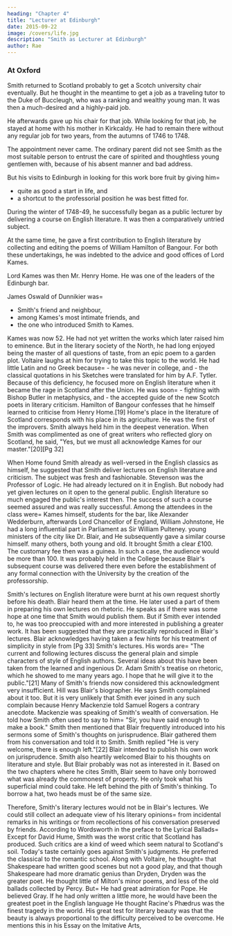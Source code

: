 ```yaml
---
heading: "Chapter 4"
title: "Lecturer at Edinburgh"
date: 2015-09-22
image: /covers/life.jpg
description: "Smith as Lecturer at Edinburgh"
author: Rae
---
```




### At Oxford

Smith returned to Scotland probably to get a Scotch university chair eventually. But he thought in the meantime to get a job as a traveling tutor to the Duke of Buccleugh, who was a ranking and wealthy young man. It was then a much-desired and a highly-paid job.

He afterwards gave up his chair for that job. While looking for that job, he stayed at home with his mother in Kirkcaldy. He had to remain there without any regular job for two years, from the autumns of 1746 to 1748.

The appointment never came. The ordinary parent did not see Smith as the most suitable person to entrust the care of spirited and thoughtless young gentlemen with, because of his absent manner and bad address.

But his visits to Edinburgh in looking for this work bore fruit by giving him= 
- quite as good a start in life, and
- a shortcut to the professorial position he was best fitted for.

During the winter of 1748-49, he successfully began as a public lecturer by delivering a course on English literature. It was then a comparatively untried subject.

At the same time, he gave a first contribution to English literature by collecting and editing the poems of William Hamilton of Bangour. For both these undertakings, he was indebted to the advice and good offices of Lord Kames.

Lord Kames was then Mr. Henry Home. He was one of the leaders of the Edinburgh bar.

James Oswald of Dunnikier was= 
- Smith's friend and neighbour,
- among Kames's most intimate friends, and
- the one who introduced Smith to Kames.

Kames was now 52.
            He had not yet written the works which later raised him to eminence.
            But in the literary society of the North, he had long enjoyed being the master of all questions of taste, from an epic poem to a garden plot.
                Voltaire laughs at him for trying to take this topic to the world.
            He had little Latin and no Greek because= 
                - he was never in college, and
                - the classical quotations in his Sketches were translated for him by A.F. Tytler.
            Because of this deficiency, he focused more on English literature when it became the rage in Scotland after the Union.
            He was soon= 
                - fighting with Bishop Butler in metaphysics, and
                - the accepted guide of the new Scotch poets in literary criticism.
            Hamilton of Bangour confesses that he himself learned to criticise from Henry Home.[19]
        Home's place in the literature of Scotland corresponds with his place in its agriculture.
            He was the first of the improvers.
            Smith always held him in the deepest veneration.
                When Smith was complimented as one of great writers who reflected glory on Scotland, he said, "Yes, but we must all acknowledge Kames for our master."[20][Pg 32]



When Home found Smith already as well-versed in the English classics as himself, he suggested that Smith deliver lectures on English literature and criticism.
    The subject was fresh and fashionable.
    Stevenson was the Professor of Logic.
        He had already lectured on it in English.
    But nobody had yet given lectures on it open to the general public.
        English literature so much engaged the public's interest then.
The success of such a course seemed assured and was really successful.
    Among the attendees in the class were= 
        Kames himself,
        students for the bar, like Alexander Wedderburn,
         afterwards
            Lord Chancellor of England,
            William Johnstone,
                He had a long influential part in Parliament as Sir William Pulteney.
        young ministers of the city like Dr. Blair, and
            He subsequently gave a similar course himself.
         many others, both young and old.
It brought Smith a clear £100.
    The customary fee then was a guinea.
        In such a case, the audience would be more than 100.
    It was probably held in the College because Blair's subsequent course was delivered there even before the establishment of any formal connection with the University by the creation of the professorship.



Smith's lectures on English literature were burnt at his own request shortly before his death.
Blair heard them at the time.
    He later used a part of them in preparing his own lectures on rhetoric.
    He speaks as if there was some hope at one time that Smith would publish them.
    But if Smith ever intended to, he was too preoccupied with and more interested in publishing a greater work.
It has been suggested that they are practically reproduced in Blair's lectures.
    Blair acknowledges having taken a few hints for his treatment of simplicity in style from [Pg 33] Smith's lectures.
    His words are= 
        "The current and following lectures discuss the general plain and simple characters of style of English authors.
        Several ideas about this have been taken from the learned and ingenious Dr. Adam Smith's treatise on rhetoric, which he showed to me many years ago.
        I hope that he will give it to the public."[21]
Many of Smith's friends now considered this acknowledgment very insufficient.
    Hill was Blair's biographer.
        He says Smith complained about it too.
        But it is very unlikely that Smith ever joined in any such complain because Henry Mackenzie told Samuel Rogers a contrary anecdote.
            Mackenzie was speaking of Smith's wealth of conversation.
            He told how Smith often used to say to him= 
                "Sir, you have said enough to make a book."
            Smith then mentioned that Blair frequently introduced into his sermons some of Smith's thoughts on jurisprudence.
                Blair gathered them from his conversation and told it to Smith.
                Smith replied "He is very welcome, there is enough left."[22]
Blair intended to publish his own work on jurisprudence.
    Smith also heartily welcomed Blair to his thoughts on literature and style.
    But Blair probably was not as interested in it.
Based on the two chapters where he cites Smith, Blair seem to have only borrowed what was already the commonest of property.
    He only took what his superficial mind could take.
    He left behind the pith of Smith's thinking.
    To borrow a hat, two heads must be of the same size.


Therefore, Smith's literary lectures would not be in Blair's lectures.
We could still collect an adequate view of his literary opinions= 
    from incidental remarks in his writings or
    from recollections of his conversation preserved by friends.
According to Wordsworth in the preface to the Lyrical Ballads= 
    Except for David Hume, Smith was the worst critic that Scotland has produced.
        Such critics are a kind of weed which seem natural to Scotland's soil.
Today's taste certainly goes against Smith's judgments.
    He preferred the classical to the romantic school.
    Along with Voltaire, he thought= 
        that Shakespeare had written good scenes but not a good play, and
        that though Shakespeare had more dramatic genius than Dryden, Dryden was the greater poet.
    He thought little of Milton's minor poems, and less of the old ballads collected by Percy.
    But= 
        He had great admiration for Pope.
        He believed Gray.
            If he had only written a little more, he would have been the greatest poet in the English language
        He thought Racine's Phædrus was the finest tragedy in the world.
    His great test for literary beauty was that the beauty is always proportional to the difficulty perceived to be overcome.
        He mentions this in his Essay on the Imitative Arts,


